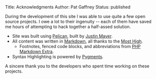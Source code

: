 Title: Acknowledgments
Author: Pat Gaffney
Status: published

During the development of this site I was able to use quite a few open source projects.  I owe a lot to their ingenuity -- each of them have saved me hours of attempting to hack together a half-assed solution.

- Site was built using [Pelican][pelly], built by [Justin Mayer][justin_mayer].
- All content was written in [Markdown][md], all thanks to the [Most High][gruber].
	- Footnotes, fenced code blocks, and abbreviations from [PHP Markdown Extra][md_extra].
- Syntax Highlighting is powered by [Pygments][pygments].

A sincere thank you to the developers who spent time working on these projects.


[pelly]: http://getpelican.com
[justin_mayer]: http://justinmayer.com
[md]: http://daringfireball.net/projects/markdown/
[gruber]: http://daringfireball.net
[md_extra]: https://michelf.ca/projects/php-markdown/extra/
[pygments]: http://pygments.org